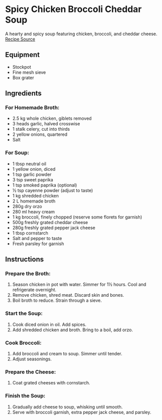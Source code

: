 # Spicy Chicken Broccoli Cheddar Soup

A hearty and spicy soup featuring chicken, broccoli, and cheddar cheese. [Recipe Source](https://www.triedandtruerecipe.com/spicy-chicken-broccoli-cheddar-soup/)

## Equipment
- Stockpot
- Fine mesh sieve
- Box grater

## Ingredients

### For Homemade Broth:
- 2.5 kg whole chicken, giblets removed
- 3 heads garlic, halved crosswise
- 1 stalk celery, cut into thirds
- 2 yellow onions, quartered
- Salt

### For Soup:
- 1 tbsp neutral oil
- 1 yellow onion, diced
- 1 tsp garlic powder
- 3 tsp sweet paprika
- 1 tsp smoked paprika (optional)
- ½ tsp cayenne powder (adjust to taste)
- 1 kg shredded chicken
- 2 L homemade broth
- 280g dry orzo
- 280 ml heavy cream
- 1 kg broccoli, finely chopped (reserve some florets for garnish)
- 500g freshly grated cheddar cheese
- 280g freshly grated pepper jack cheese
- 1 tbsp cornstarch
- Salt and pepper to taste
- Fresh parsley for garnish

## Instructions

### Prepare the Broth:
1. Season chicken in pot with water. Simmer for 1½ hours. Cool and refrigerate overnight.
2. Remove chicken, shred meat. Discard skin and bones.
3. Boil broth to reduce. Strain through a sieve.

### Start the Soup:
1. Cook diced onion in oil. Add spices.
2. Add shredded chicken and broth. Bring to a boil, add orzo.

### Cook Broccoli:
1. Add broccoli and cream to soup. Simmer until tender.
2. Adjust seasonings.

### Prepare the Cheese:
1. Coat grated cheeses with cornstarch.

### Finish the Soup:
1. Gradually add cheese to soup, whisking until smooth.
2. Serve with broccoli garnish, extra pepper jack cheese, and parsley.
